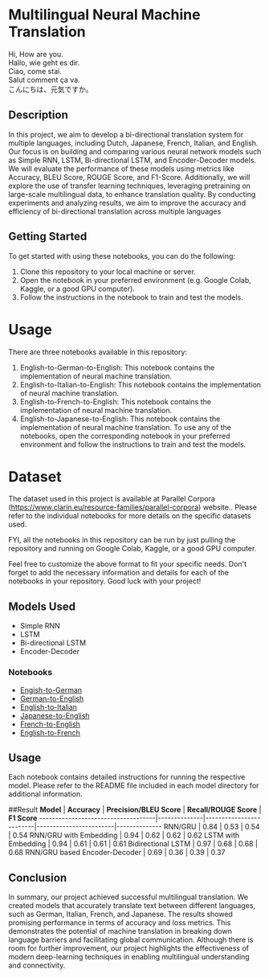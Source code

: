 # Multilingual Neural Machine Translation

Hi, How are you.  
Hallo, wie geht es dir.  
Ciao, come stai.  
Salut comment ça va.  
こんにちは、元気ですか。


## Description 

   In this project, we aim to develop a bi-directional translation system for multiple languages, including Dutch, Japanese, French, Italian, and English. Our focus is on building and comparing various neural network models such as Simple RNN, LSTM, Bi-directional LSTM, and Encoder-Decoder models. We will evaluate the performance of these models using metrics like Accuracy, BLEU Score, ROUGE Score, and F1-Score. Additionally, we will explore the use of transfer learning techniques, leveraging pretraining on large-scale multilingual data, to enhance translation quality. By conducting experiments and analyzing results, we aim to improve the accuracy and efficiency of bi-directional translation across multiple languages


## Getting Started
To get started with using these notebooks, you can do the following:

1. Clone this repository to your local machine or server.
2. Open the notebook in your preferred environment (e.g. Google Colab, Kaggle, or a good GPU computer).
3. Follow the instructions in the notebook to train and test the models.

# Usage
There are three notebooks available in this repository:

1. English-to-German-to-English: This notebook contains the implementation of neural machine translation.
2. English-to-Italian-to-English: This notebook contains the implementation of neural machine translation.
3. English-to-French-to-English: This notebook contains the implementation of neural machine translation.
4. English-to-Japanese-to-English: This notebook contains the implementation of neural machine translation.
To use any of the notebooks, open the corresponding notebook in your preferred environment and follow the instructions to train and test the models.

# Dataset
The dataset used in this project is available at Parallel Corpora (https://www.clarin.eu/resource-families/parallel-corpora) website.. Please refer to the individual notebooks for more details on the specific datasets used.

FYI, all the notebooks in this repository can be run by just pulling the repository and running on Google Colab, Kaggle, or a good GPU computer.

Feel free to customize the above format to fit your specific needs. Don't forget to add the necessary information and details for each of the notebooks in your repository. Good luck with your project!

## Models Used
- Simple RNN
- LSTM
- Bi-directional LSTM
- Encoder-Decoder

### Notebooks
- [Engish-to-German](https://github.com/ni9/Machine-Translation/blob/English-German/English-German/machine_translation_english_to_german.ipynb)
- [German-to-English](https://github.com/ni9/Machine-Translation/blob/English-Italian/English_To_German_To_English/German-English/machine_translation_german_to_english.ipynb)
- [English-to-Italian](https://github.com/ni9/Machine-Translation/blob/English-Italian/English_To_Italian/English_to_Italian.ipynb)
- [Japanese-to-English](https://github.com/ni9/Machine-Translation/blob/ashish/Japanese_To_English/Jpn_to_Eng.ipynb)
- [French-to-English](https://github.com/ni9/Machine-Translation/blob/fr_to_en/machine_translation.ipynb)
- [English-to-French](https://github.com/ni9/Machine-Translation/blob/develop/English_To_French_To_English/machine_translation.ipynb)


## Usage
Each notebook contains detailed instructions for running the respective model. Please refer to the README file included in each model directory for additional information.

##Result
**Model**                            | **Accuracy** | **Precision/BLEU Score** | **Recall/ROUGE Score** | **F1 Score**
------------------------------------|--------------|-------------------------|------------------------|--------------
RNN/GRU                              |   0.84       |         0.53             |        0.54            |   0.54
RNN/GRU with Embedding               |   0.94       |         0.62             |        0.62            |   0.62
LSTM with Embedding                  |   0.94       |         0.61             |        0.61            |   0.61
Bidirectional LSTM                   |   0.97       |         0.68             |        0.68            |   0.68
RNN/GRU based Encoder-Decoder        |   0.69       |         0.36             |        0.39            |   0.37



## Conclusion 
In summary, our project achieved successful multilingual translation. We created models that accurately translate text between different languages, such as German, Italian, French, and Japanese. The results showed promising performance in terms of accuracy and loss metrics. This demonstrates the potential of machine translation in breaking down language barriers and facilitating global communication. Although there is room for further improvement, our project highlights the effectiveness of modern deep-learning techniques in enabling multilingual understanding and connectivity.

